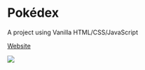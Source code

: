 # Pokédex
A project using Vanilla HTML/CSS/JavaScript

<a href="https://giancarlo-k.github.io/pokedex/" target="_blank">Website</a><br>

![](https://shields.io/badge/JavaScript-F7DF1E?logo=JavaScript&logoColor=000&style=flat-square)
